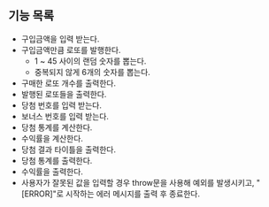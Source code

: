 ## 기능 목록

- 구입금액을 입력 받는다.
- 구입금액만큼 로또를 발행한다.
  - 1 ~ 45 사이의 랜덤 숫자를 뽑는다.
  - 중복되지 않게 6개의 숫자를 뽑는다.
- 구매한 로또 개수를 출력한다.
- 발행된 로또들을 출력한다.
- 당첨 번호를 입력 받는다.
- 보너스 번호를 입력 받는다.
- 당첨 통계를 계산한다.
- 수익률을 계산한다.
- 당첨 결과 타이틀을 출력한다.
- 당첨 통계를 출력한다.
- 수익률을 출력한다.
- 사용자가 잘못된 값을 입력할 경우 throw문을 사용해 예외를 발생시키고, "[ERROR]"로 시작하는 에러 메시지를 출력 후 종료한다.

